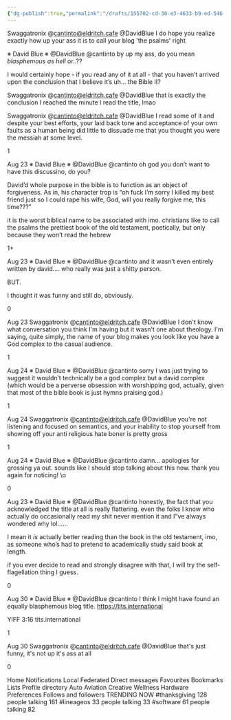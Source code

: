 ```yaml
---
{"dg-publish":true,"permalink":"/drafts/155702-cd-30-e3-4633-b9-ed-546-d94507590/","dgHomeLink":true,"dgPassFrontmatter":false}
---
```



Swaggatronix
@cantinto@eldritch.cafe
@DavidBlue I do hope you realize exactly how up your ass it is to call your blog 'the psalms' right

※ David Blue ※  @DavidBlue
@cantinto by up my ass, do you mean *blasphemous as hell* or..??

I would certainly hope - if you read any of it at all - that you haven’t arrived upon the conclusion that I believe it’s uh… the Bible II?

Swaggatronix @cantinto@eldritch.cafe
@DavidBlue that is exactly the conclusion I reached the minute I read the title, lmao
 
Swaggatronix @cantinto@eldritch.cafe
@DavidBlue I read some of it and despite your best efforts, your laid back tone and acceptance of your own faults as a human being did little to dissuade me that you thought you were the messiah at some level.

1




Aug 23
※ David Blue ※  @DavidBlue
@cantinto oh god you don’t want to have this discussino, do you? 

David’d whole purpose in the bible is to function as an object of forgiveness. As in, his character trop is “oh fuck I’m sorry I killed my best friend just so I could rape his wife, God, will you really forgive me, this time???”

it is the worst biblical name to be associated with imo. 
christians like to call the psalms the prettiest book of the old testament, poetically, but only because they won’t read the hebrew

1+




Aug 23
※ David Blue ※  @DavidBlue
@cantinto and it wasn’t even entirely written by david…. who really was just a shitty person.

BUT.

I thought it was funny and still do, obviously.

0




Aug 23
Swaggatronix @cantinto@eldritch.cafe
@DavidBlue I don't know what conversation you think I'm having but it wasn't one about theology. I'm saying, quite simply, the name of your blog makes you look like you have a God complex to the casual audience.

1




Aug 24
※ David Blue ※  @DavidBlue
@cantinto sorry I was just trying to suggest it wouldn’t technically be a god complex but a david complex (which would be a perverse obsession with worshipping god, actually, given that most of the bible book is just hymns praising god.)

1




Aug 24
Swaggatronix @cantinto@eldritch.cafe
@DavidBlue you're not listening and focused on semantics, and your inability to stop yourself from showing off your anti religious hate boner is pretty gross

1




Aug 24
※ David Blue ※  @DavidBlue
@cantinto damn… apologies for grossing ya out. sounds like I should stop talking about this now. thank you again for noticing! \o

0




Aug 23
※ David Blue ※  @DavidBlue
@cantinto honestly, the fact that you acknowledged the title at all is really flattering. even the folks I know who actually do occasionally read my shit never mention it and I”ve always wondered why lol……

I mean  it *is* actually better reading than the book in the old testament, imo, as someone who’s had to pretend to academically study said book at length. 

if you ever decide to read and strongly disagree with that, I will try the self-flagellation thing I guess.

0




Aug 30
※ David Blue ※  @DavidBlue
@cantinto I think I might have found an equally blasphemous blog title. https://tits.international

YIFF 3:16
tits.international

1




Aug 30
Swaggatronix @cantinto@eldritch.cafe
@DavidBlue that's just funny, it's not up it's ass at all

0




Home
Notifications
Local
Federated
Direct messages
Favourites
Bookmarks
Lists
Profile directory
Auto
Aviation
Creative Wellness
Hardware
Preferences
Follows and followers
TRENDING NOW
#thanksgiving
128 people talking
161
#lineageos
33 people talking
33
#software
61 people talking
82
